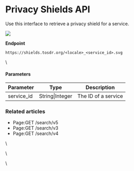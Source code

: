 # Privacy Shields API

Use this interface to retrieve a privacy shield for a service.

![](https://shields.tosdr.org/en_596.svg)

**Endpoint**

```
https://shields.tosdr.org/<locale>_<service_id>.svg
```

\


#### Parameters <a href="#privacyshieldsapi-parameters" id="privacyshieldsapi-parameters"></a>

| Parameter   | Type            | Description         |
| ----------- | --------------- | ------------------- |
| service\_id | String\|Integer | The ID of a service |

### Related articles <a href="#privacyshieldsapi-relatedarticles" id="privacyshieldsapi-relatedarticles"></a>

* Page:GET /search/v5
* Page:GET /search/v3
* Page:GET /search/v4

\


\


\
